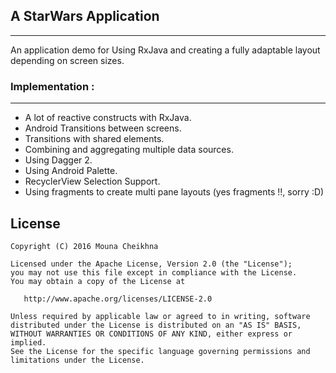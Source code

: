 

## A StarWars Application 
--------------------------

An application demo for Using RxJava and creating a fully adaptable layout depending on 
screen sizes.

### Implementation :
--------------------
* A lot of reactive constructs with RxJava.
* Android Transitions between screens.
* Transitions with shared elements.
* Combining and aggregating multiple data sources.
* Using Dagger 2.
* Using Android Palette.
* RecyclerView Selection Support.
* Using fragments to create multi pane layouts (yes fragments !!, sorry :D)


License
-------
    Copyright (C) 2016 Mouna Cheikhna

    Licensed under the Apache License, Version 2.0 (the "License");
    you may not use this file except in compliance with the License.
    You may obtain a copy of the License at

       http://www.apache.org/licenses/LICENSE-2.0

    Unless required by applicable law or agreed to in writing, software
    distributed under the License is distributed on an "AS IS" BASIS,
    WITHOUT WARRANTIES OR CONDITIONS OF ANY KIND, either express or implied.
    See the License for the specific language governing permissions and
    limitations under the License.

